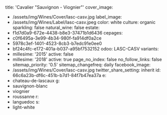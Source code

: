 title: 'Cavalier "Sauvignon - Viognier"'
cover_image:
  - /assets/img/Wines/Cover/lasc-casv.jpg
label_image:
  - /assets/img/Wines/Label/lasc-casv.jpeg
color: white
culture: organic
sparkling: false
natural_wine: false
estate:
  - f1d7d0a9-672e-4438-b8e3-37471b1d6436
cepages:
  - c0f6495a-3e99-4b34-980f-fa914df0a2ce
  - 5978c3ef-1401-4523-8cb3-b7edc91e0ee0
  - bf24c4fc-e172-401a-b037-a95bf7532152
odoo: LASC-CASV
variants:
  -
    millesime: '2015'
    active: false
  -
    millesime: '2018'
    active: true
page_no_index: false
no_follow_links: false
sitemap_priority: '0.5'
sitemap_changefreq: daily
facebook_image:
  - /assets/img/Wines/Cover/lasc-casv.jpg
twitter_share_setting: inherit
id: 66c6a23b-df6c-451b-b7d1-84f7b47ea37a
e:
  - chateau-de-lascaux
g:
  - sauvignon-blanc
  - viognier
  - roussanne
r:
  - languedoc
s:
  - light-white

